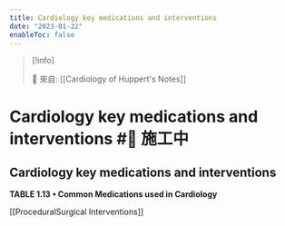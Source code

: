 ```yaml
---
title: Cardiology key medications and interventions
date: "2023-01-22"
enableToc: false
---
```


> [!info]
>
> 🌱 來自: [[Cardiology of Huppert's Notes]]

# Cardiology key medications and interventions #🚧 施工中

## Cardiology key medications and interventions

**TABLE 1.13 • Common Medications used in Cardiology**

[[ProceduralSurgical Interventions]]


